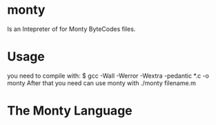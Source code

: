 # monty
Is an Intepreter of for Monty ByteCodes files.
# Usage
you need to compile with:
$ gcc -Wall -Werror -Wextra -pedantic *.c -o monty
After that you need can use monty with
./monty filename.m
# The Monty Language

